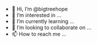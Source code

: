 - 👋 Hi, I’m @bigtreehope
- 👀 I’m interested in ...
- 🌱 I’m currently learning ...
- 💞️ I’m looking to collaborate on ...
- 📫 How to reach me ...

<!---
bigtreehope/bigtreehope is a ✨ special ✨ repository because its `README.md` (this file) appears on your GitHub profile.
You can click the Preview link to take a look at your changes.
--->
